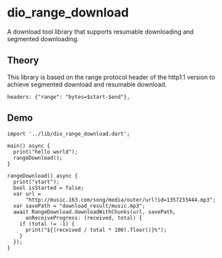 # dio_range_download

A download tool library that supports resumable downloading and segmented downloading.

## Theory
This library is based on the range protocol header of the http1.1 version to achieve segmented download and resumable download.
```
headers: {"range": "bytes=$start-$end"},
```

## Demo
```
import '../lib/dio_range_download.dart';

main() async {
  print("hello world");
  rangeDownload();
}

rangeDownload() async {
  print("start");
  bool isStarted = false;
  var url =
      "http://music.163.com/song/media/outer/url?id=1357233444.mp3";
  var savePath = "download_result/music.mp3";
  await RangeDownload.downloadWithChunks(url, savePath,
      onReceiveProgress: (received, total) {
    if (total != -1) {
      print("${(received / total * 100).floor()}%");
    }
  });
}

```